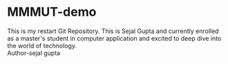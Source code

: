 # MMMUT-demo
This is my restart Git Repository.
This is Sejal Gupta and currently enrolled as a master's student in computer application and excited to deep dive into the world of technology.
<br>
Author-sejal gupta
